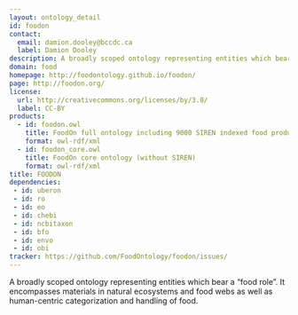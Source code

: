 ```yaml
---
layout: ontology_detail
id: foodon
contact:
  email: damion.dooley@bccdc.ca
  label: Damion Dooley
description: A broadly scoped ontology representing entities which bear a “food role”.  It encompasses materials in natural ecosystems and food webs as well as human-centric categorization and handling of food.
domain: food
homepage: http://foodontology.github.io/foodon/
page: http://foodon.org/
license:
  url: http://creativecommons.org/licenses/by/3.0/
  label: CC-BY
products:
  - id: foodon.owl
    title: FoodOn full ontology including 9000 SIREN indexed food products
    format: owl-rdf/xml
  - id: foodon_core.owl
    title: FoodOn core ontology (without SIREN)
    format: owl-rdf/xml
title: FOODON
dependencies:
 - id: uberon
 - id: ro
 - id: eo
 - id: chebi
 - id: ncbitaxon
 - id: bfo
 - id: envo
 - id: obi
tracker: https://github.com/FoodOntology/foodon/issues/
---
```


A broadly scoped ontology representing entities which bear a “food role”.  It encompasses materials in natural ecosystems and food webs as well as human-centric categorization and handling of food.
